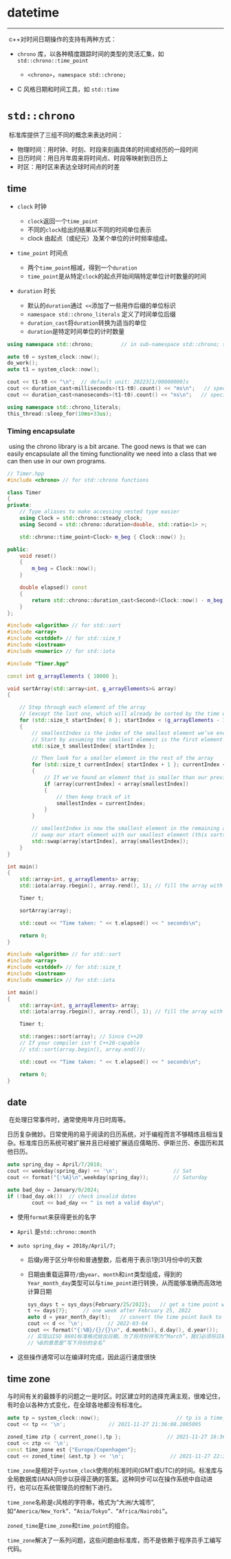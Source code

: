 # datetime

---

​		c++对时间日期操作的支持有两种方式：

- `chrono` 库，以各种精度跟踪时间的类型的灵活汇集，如``std::chrono::time_point``
  - `<chrono>`，`namespace std::chrono;`
  
- C 风格日期和时间工具，如 `std::time`



# `std::chrono`

​		标准库提供了三组不同的概念来表达时间：

- 物理时间：用时钟、时刻、时段来刻画具体的时间或经历的一段时间
- 日历时间：用日月年周来将时间点、时段等映射到日历上
- 时区：用时区来表达全球时间点的时差



##  time

- `clock` 时钟
  - `clock`返回一个``time_point``
  - 不同的``clock``给出的结果以不同的时间单位表示
  - clock 由起点（或纪元）及某个单位的计时频率组成。

- `time_point` 时间点
  - 两个`time_point`相减，得到一个``duration``
  - `time_point`是从特定`clock`的起点开始间隔特定单位计时数量的时间
- `duration` 时长
  - 默认的``duration``通过`` <<``添加了一些用作后缀的单位标识
  - `namespace std::chrono_literals` 定义了时间单位后缀
  - `duration_cast`将``duration``转换为适当的单位
  - `duration`是特定时间单位的计时数量

```c++
using namespace std::chrono;         // in sub-namespace std::chrono; see §3.3

auto t0 = system_clock::now();
do_work();
auto t1 = system_clock::now();

cout << t1-t0 << "\n";  // default unit: 20223[1/00000000]s
cout << duration_cast<milliseconds>(t1-t0).count() << "ms\n";   // specify unit: 2ms
cout << duration_cast<nanoseconds>(t1-t0).count() << "ns\n";   // specify unit: 2022300ns

using namespace std::chrono_literals;
this_thread::sleep_for(10ms+33us);
```



### Timing encapsulate

​		using the chrono library is a bit arcane. The good news is that we can easily encapsulate all the timing functionality we need into a class that we can then use in our own programs.

```c++
// Timer.hpp
#include <chrono> // for std::chrono functions

class Timer
{
private:
	// Type aliases to make accessing nested type easier
	using Clock = std::chrono::steady_clock;
	using Second = std::chrono::duration<double, std::ratio<1> >;

	std::chrono::time_point<Clock> m_beg { Clock::now() };

public:
	void reset()
	{
		m_beg = Clock::now();
	}

	double elapsed() const
	{
		return std::chrono::duration_cast<Second>(Clock::now() - m_beg).count();
	}
};
```

```c++
#include <algorithm> // for std::sort
#include <array>
#include <cstddef> // for std::size_t
#include <iostream>
#include <numeric> // for std::iota

#include "Timer.hpp"

const int g_arrayElements { 10000 };

void sortArray(std::array<int, g_arrayElements>& array)
{

    // Step through each element of the array
    // (except the last one, which will already be sorted by the time we get there)
    for (std::size_t startIndex{ 0 }; startIndex < (g_arrayElements - 1); ++startIndex)
    {
        // smallestIndex is the index of the smallest element we’ve encountered this iteration
        // Start by assuming the smallest element is the first element of this iteration
        std::size_t smallestIndex{ startIndex };

        // Then look for a smaller element in the rest of the array
        for (std::size_t currentIndex{ startIndex + 1 }; currentIndex < g_arrayElements; ++currentIndex)
        {
            // If we've found an element that is smaller than our previously found smallest
            if (array[currentIndex] < array[smallestIndex])
            {
                // then keep track of it
                smallestIndex = currentIndex;
            }
        }

        // smallestIndex is now the smallest element in the remaining array
        // swap our start element with our smallest element (this sorts it into the correct place)
        std::swap(array[startIndex], array[smallestIndex]);
    }
}

int main()
{
    std::array<int, g_arrayElements> array;
    std::iota(array.rbegin(), array.rend(), 1); // fill the array with values 10000 to 1

    Timer t;

    sortArray(array);

    std::cout << "Time taken: " << t.elapsed() << " seconds\n";

    return 0;
}

```

```c++
#include <algorithm> // for std::sort
#include <array>
#include <cstddef> // for std::size_t
#include <iostream>
#include <numeric> // for std::iota

int main()
{
    std::array<int, g_arrayElements> array;
    std::iota(array.rbegin(), array.rend(), 1); // fill the array with values 10000 to 1

    Timer t;

    std::ranges::sort(array); // Since C++20
    // If your compiler isn't C++20-capable
    // std::sort(array.begin(), array.end());

    std::cout << "Time taken: " << t.elapsed() << " seconds\n";

    return 0;
}
```



## date

​		在处理日常事件时，通常使用年月日时周等。

​		日历复杂微妙。日常使用的易于阅读的日历系统，对于编程而言不够精炼且相当复杂。标准库日历系统可被扩展并且已经被扩展适应儒略历、伊斯兰历、泰国历和其他日历。

```c++
auto spring_day = April/7/2018;
cout << weekday(spring_day) << '\n';                  // Sat
cout << format("{:%A}\n",weekday(spring_day));        // Saturday

auto bad_day = January/0/2024;
if (!bad_day.ok())  // check invalid dates
        cout << bad_day << " is not a valid day\n";
```

- 使用`format`来获得更长的名字

- `April` 是`std::chrono::month`

- `auto spring_day = 2018y/April/7;`

  - 后缀y用于区分年份和普通整数，后者用于表示1到31月份中的天数

  - 日期由重载运算符``/``由``year``、``month``和``int``类型组成，得到的``Year_month_day``类型可以与``time_point``进行转换，从而能够准确而高效地计算日期

    ```c++
    sys_days t = sys_days{February/25/2022};   // get a time point with the precision of days
    t += days{7};     // one week after February 25, 2022
    auto d = year_month_day(t);   // convert the time point back to the calendar
    cout << d << '\n';        // 2022-03-04
    cout << format("{:%B}/{}/{}\n", d.month(), d.day(), d.year());   // March/04/2022
    // 实现以ISO 8601标准格式给出日期。为了将月份拼写为“March”，我们必须将日期的各个字段分离出来，并详细格式化
    // %B的意思是“写下月份的全名”
    ```

- 这些操作通常可以在编译时完成，因此运行速度很快



## time zone

​		与时间有关的最棘手的问题之一是时区。时区建立时的选择充满主观，很难记住，有时会以各种方式变化，在全球各地都没有标准化。

```c++
auto tp = system_clock::now();                         // tp is a time_point
cout << tp << '\n';              // 2021-11-27 21:36:08.2085095

zoned_time ztp { current_zone(),tp };               // 2021-11-27 16:36:08.2085095 EST
cout << ztp << '\n';
const time_zone est {"Europe/Copenhagen"};
cout << zoned_time{ &est,tp } << '\n';               // 2021-11-27 22:36:08.2085095 GMT+1
```

​		`time_zone`是相对于``system_clock``使用的标准时间(GMT或UTC)的时间。标准库与全局数据库(IANA)同步以获得正确的答案。这种同步可以在操作系统中自动进行，也可以在系统管理员的控制下进行。

​		`time_zone`名称是``c``风格的字符串，格式为“大洲/大城市”,如``“America/New_York”、“Asia/Tokyo”、“Africa/Nairobi”``。

​		`zoned_time`是``time_zone``和``time_point``的组合。

​		`time_zone`解决了一系列问题，这些问题由标准库，而不是依赖于程序员手工编写代码。

